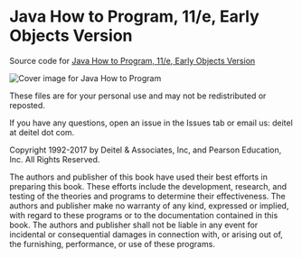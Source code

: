 # Java How to Program, 11/e, Early Objects Version
Source code for <a href="https://amzn.to/30ZQVw0" target="_blank">Java How to Program, 11/e, Early Objects Version</a>

![Cover image for Java How to Program](http://deitel.com/bookresources/jhtp11/jhtp11_300h.png)

These files are for your personal use and may not be redistributed or reposted.

If you have any questions, open an issue in the Issues tab or email us: deitel at deitel dot com.

Copyright 1992-2017 by Deitel & Associates, Inc, and Pearson Education, Inc. All Rights Reserved. 
    
The authors and publisher of this book have used their best efforts in preparing this book. These efforts include the development, research, and testing of the theories and programs to determine their effectiveness. The authors and publisher make no warranty of any kind, expressed or implied, with regard to these programs or to the documentation contained in this book. The authors and publisher shall not be liable in any event for incidental or consequential damages in connection with, or arising out of, the furnishing, performance, or use of these programs.
 
